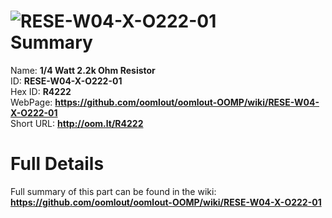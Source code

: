 
![RESE-W04-X-O222-01](https://github.com/oomlout/oomlout-OOMP/blob/master/parts/RESE-W04-X-O222-01/RESE-W04-X-O222-01_420.jpg)   
Summary
=================
  
Name: __1/4 Watt 2.2k Ohm Resistor__    
ID: __RESE-W04-X-O222-01__   
Hex ID: __R4222__   
WebPage: __https://github.com/oomlout/oomlout-OOMP/wiki/RESE-W04-X-O222-01__   
Short URL: __http://oom.lt/R4222__   

Full Details
==========================
Full summary of this part can be found in the wiki:   
__https://github.com/oomlout/oomlout-OOMP/wiki/RESE-W04-X-O222-01__    

